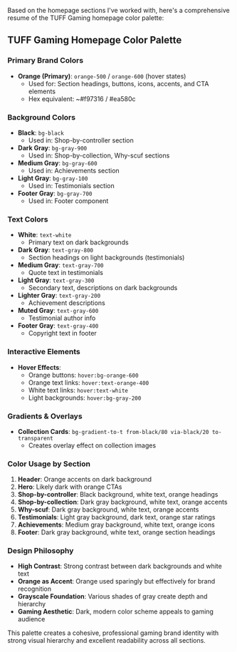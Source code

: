 Based on the homepage sections I've worked with, here's a comprehensive resume of the TUFF Gaming homepage color palette:

## **TUFF Gaming Homepage Color Palette**

### **Primary Brand Colors**

- **Orange (Primary)**: `orange-500` / `orange-600` (hover states)
  - Used for: Section headings, buttons, icons, accents, and CTA elements
  - Hex equivalent: ~#f97316 / #ea580c

### **Background Colors**

- **Black**: `bg-black`
  - Used in: Shop-by-controller section
- **Dark Gray**: `bg-gray-900`
  - Used in: Shop-by-collection, Why-scuf sections
- **Medium Gray**: `bg-gray-600`
  - Used in: Achievements section
- **Light Gray**: `bg-gray-100`
  - Used in: Testimonials section
- **Footer Gray**: `bg-gray-700`
  - Used in: Footer component

### **Text Colors**

- **White**: `text-white`
  - Primary text on dark backgrounds
- **Dark Gray**: `text-gray-800`
  - Section headings on light backgrounds (testimonials)
- **Medium Gray**: `text-gray-700`
  - Quote text in testimonials
- **Light Gray**: `text-gray-300`
  - Secondary text, descriptions on dark backgrounds
- **Lighter Gray**: `text-gray-200`
  - Achievement descriptions
- **Muted Gray**: `text-gray-600`
  - Testimonial author info
- **Footer Gray**: `text-gray-400`
  - Copyright text in footer

### **Interactive Elements**

- **Hover Effects**:
  - Orange buttons: `hover:bg-orange-600`
  - Orange text links: `hover:text-orange-400`
  - White text links: `hover:text-white`
  - Light backgrounds: `hover:bg-gray-200`

### **Gradients & Overlays**

- **Collection Cards**: `bg-gradient-to-t from-black/80 via-black/20 to-transparent`
  - Creates overlay effect on collection images

### **Color Usage by Section**

1. **Header**: Orange accents on dark background
2. **Hero**: Likely dark with orange CTAs
3. **Shop-by-controller**: Black background, white text, orange headings
4. **Shop-by-collection**: Dark gray background, white text, orange accents
5. **Why-scuf**: Dark gray background, white text, orange accents
6. **Testimonials**: Light gray background, dark text, orange star ratings
7. **Achievements**: Medium gray background, white text, orange icons
8. **Footer**: Dark gray background, white text, orange section headings

### **Design Philosophy**

- **High Contrast**: Strong contrast between dark backgrounds and white text
- **Orange as Accent**: Orange used sparingly but effectively for brand recognition
- **Grayscale Foundation**: Various shades of gray create depth and hierarchy
- **Gaming Aesthetic**: Dark, modern color scheme appeals to gaming audience

This palette creates a cohesive, professional gaming brand identity with strong visual hierarchy and excellent readability across all sections.
